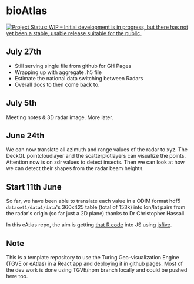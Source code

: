 # bioAtlas 
[![Project Status: WIP – Initial development is in progress, but there has not yet been a stable, usable release suitable for the public.](https://www.repostatus.org/badges/latest/wip.svg)](https://www.repostatus.org/#wip)

## July 27th

* Still serving single file from github for GH Pages
* Wrapping up with aggregate .h5 file
* Estimate the national data switching between Radars
* Overall docs to then come back to.

## July 5th

Meeting notes & 3D radar image. More later.


## June 24th

We can now translate all azimuth and range values of the radar to xyz. The DeckGL pointcloudlayer and the scatterplotlayers can visualize the points. Attention now is on zdr values to detect insects. Then we can look at how we can detect their shapes from the radar beam heights. 

## Start 11th June
So far, we have been able to translate each value in a ODIM format hdf5 `dataset1/data1/data`'s 360x425 table (total of 153k) into lon/lat pairs from the radar's origin (so far just a 2D plane) thanks to Dr Christopher Hassall.

In this eAtlas repo, the aim is getting [that R code](https://github.com/biodar/bdformats/blob/e77bee40fb6ebf5e76cd9c68691d0c67f3d110fa/Reading%20HDF5%20in%20R.R) into JS using [jsfive](https://github.com/usnistgov/jsfive).

## Note
This is a template repository to use the Turing Geo-visualization Engine (TGVE or eAtlas) in a React app and deploying it in github pages. Most of the dev work is done using TGVE/npm branch locally and could be pushed here too.

